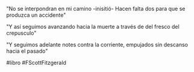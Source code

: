 "No se interpondran en mi camino -inisitió- Hacen falta dos para que se produzca un accidente" 

"Y así seguimos avanzando hacia la muerte a través de del fresco del crepusculo"

"Y seguimos adelante notes contra la corriente, empujados sin descanso hacia el pasado"

#libro #FScottFitzgerald
